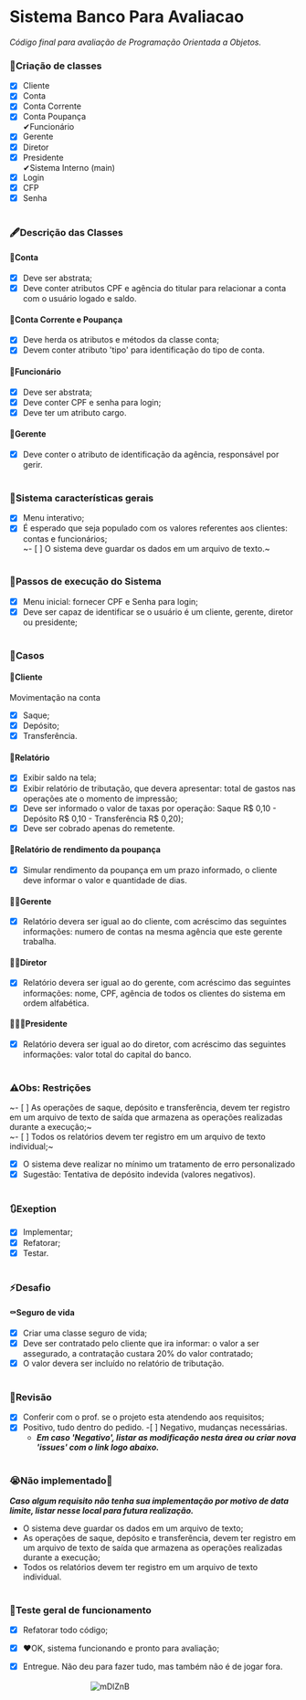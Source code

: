 # Sistema Banco Para Avaliacao
*Código final para avaliação de Programação Orientada a Objetos.*


### 🔨Criação de classes
- [x] Cliente</br>
- [x] Conta</br>
- [x] Conta Corrente</br>
- [x] Conta Poupança</br>
✔Funcionário</br>
- [x] Gerente</br>
- [x] Diretor</br>
- [x] Presidente</br>
✔Sistema Interno (main)</br>
- [x] Login</br>
- [x] CFP</br>
- [x] Senha</br></br>
### 🖋Descrição das Classes
#### 💼Conta 
- [x] Deve ser abstrata;</br>
- [x] Deve conter atributos CPF e agência do titular para relacionar a conta com o usuário logado e saldo.</br>
#### 💼Conta Corrente e Poupança
- [x] Deve herda os atributos e métodos da classe conta;</br>
- [x] Devem conter atributo 'tipo' para identificação do tipo de conta.</br>
#### 🧑‍Funcionário
- [x] Deve ser abstrata;</br>
- [x] Deve conter CPF e senha para login;</br>
- [x] Deve ter um atributo cargo.</br>
#### 🧑‍Gerente
- [x] Deve conter o atributo de identificação da agência, responsável por gerir.</br></br>
### 🔑Sistema características gerais
- [x] Menu interativo;</br>
- [x] É esperado que seja populado com os valores referentes aos clientes: contas e funcionários;</br>
~- [ ] O sistema deve guardar os dados em um arquivo de texto.~</br></br>
### 🦥Passos de execução do Sistema
- [x] Menu inicial: fornecer CPF e Senha para login;</br>
- [x] Deve ser capaz de identificar se o usuário é um cliente, gerente, diretor ou presidente;</br></br>
### 📌Casos
#### 🧍Cliente
Movimentação na conta</br>
- [x] Saque;</br>
- [x] Depósito;</br>
- [x] Transferência.</br>
#### 📃Relatório
- [x] Exibir saldo na tela;</br>
- [x] Exibir relatório de tributação, que devera apresentar: total de gastos nas operações ate o momento de impressão;</br>
- [x] Deve ser informado o valor de taxas por operação: Saque R$ 0,10 - Depósito R$ 0,10 - Transferência R$ 0,20);</br>
- [x] Deve ser cobrado apenas do remetente.</br>
#### 📃Relatório de rendimento da poupança
- [x] Simular rendimento da poupança em um prazo informado, o cliente deve informar o valor e quantidade de dias.
#### 🧑📃Gerente
- [x] Relatório devera ser igual ao do cliente, com acréscimo das seguintes informações: numero de contas na mesma agência que este gerente trabalha.</br>
#### 👨‍📃Diretor
- [x] Relatório devera ser igual ao do gerente, com acréscimo das seguintes informações: nome, CPF, agência de todos os clientes do sistema em ordem alfabética.</br>
#### 👨‍⚖📃Presidente
- [x] Relatório devera ser igual ao do diretor, com acréscimo das seguintes informações: valor total do capital do banco.</br></br>
### ⚠Obs: Restrições
~- [ ] As operações de saque, depósito e transferência, devem ter registro em um arquivo de texto de saída que armazena as operações realizadas durante a execução;~</br>
~- [ ] Todos os relatórios devem ter registro em um arquivo de texto individual;~</br>
- [x] O sistema deve realizar no mínimo um tratamento de erro personalizado
- [x] Sugestão: Tentativa de depósito indevida (valores negativos).</br></br>
### 🔃Exeption
- [x] Implementar;</br>
- [x] Refatorar;</br>
- [x] Testar.</br></br>
### ⚡Desafio 
#### ⚰Seguro de vida
- [x] Criar uma classe seguro de vida;</br>
- [x] Deve ser contratado pelo cliente que ira informar: o valor a ser assegurado, a contratação custara 20% do valor contratado;</br> 
- [x] O valor devera ser incluído no relatório de tributação.</br> </br> 
### 🚨Revisão
- [x] Conferir com o prof. se o projeto esta atendendo aos requisitos;</br>
- [x] Positivo, tudo dentro do pedido. -[ ] Negativo, mudanças necessárias.</br>
   * ***Em caso 'Negativo', listar as modificação nesta área ou criar nova 'issues' com o link logo abaixo.***</br></br>
### 😭Não implementado🤯</br>
***Caso algum requisito não tenha sua implementação por motivo de data limite, listar nesse local para futura realização.***
* O sistema deve guardar os dados em um arquivo de texto;</br>
* As operações de saque, depósito e transferência, devem ter registro em um arquivo de texto de saída que armazena as operações realizadas durante a execução;</br>
* Todos os relatórios devem ter registro em um arquivo de texto individual.</br></br>
### 🧪Teste geral de funcionamento
- [x] Refatorar todo código;</br>
- [x] ❤OK, sistema funcionando e pronto para avaliação;</br>
- [x] Entregue. Não deu para fazer tudo, mas também não é de jogar fora.</br></br>
&nbsp;&nbsp;&nbsp;&nbsp;&nbsp;&nbsp;&nbsp;&nbsp;&nbsp;&nbsp;&nbsp;&nbsp;&nbsp;&nbsp;&nbsp;&nbsp;&nbsp;&nbsp;&nbsp;&nbsp;&nbsp;&nbsp;&nbsp;&nbsp;&nbsp;&nbsp;&nbsp;&nbsp;&nbsp;&nbsp;![mDlZnB](https://user-images.githubusercontent.com/57602117/117394985-92d6a000-aecd-11eb-8099-b19385405fa6.gif)

